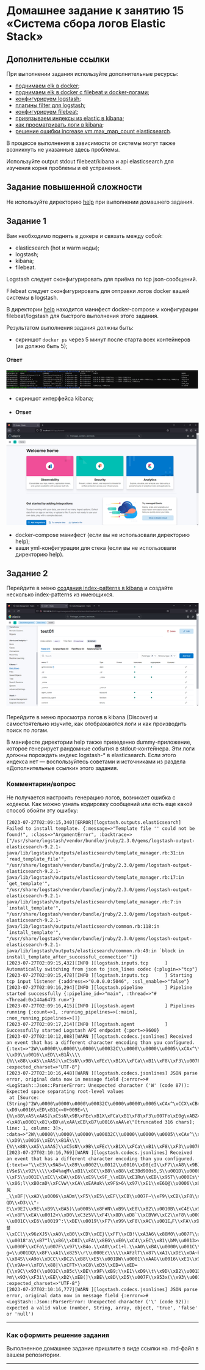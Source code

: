 # Домашнее задание к занятию 15 «Система сбора логов Elastic Stack»

## Дополнительные ссылки

При выполнении задания используйте дополнительные ресурсы:

- [поднимаем elk в docker](https://www.elastic.co/guide/en/elastic-stack-get-started/current/get-started-docker.html);
- [поднимаем elk в docker с filebeat и docker-логами](https://www.sarulabs.com/post/5/2019-08-12/sending-docker-logs-to-elasticsearch-and-kibana-with-filebeat.html);
- [конфигурируем logstash](https://www.elastic.co/guide/en/logstash/current/configuration.html);
- [плагины filter для logstash](https://www.elastic.co/guide/en/logstash/current/filter-plugins.html);
- [конфигурируем filebeat](https://www.elastic.co/guide/en/beats/libbeat/5.3/config-file-format.html);
- [привязываем индексы из elastic в kibana](https://www.elastic.co/guide/en/kibana/current/index-patterns.html);
- [как просматривать логи в kibana](https://www.elastic.co/guide/en/kibana/current/discover.html);
- [решение ошибки increase vm.max_map_count elasticsearch](https://stackoverflow.com/questions/42889241/how-to-increase-vm-max-map-count).

В процессе выполнения в зависимости от системы могут также возникнуть не указанные здесь проблемы.

Используйте output stdout filebeat/kibana и api elasticsearch для изучения корня проблемы и её устранения.

## Задание повышенной сложности

Не используйте директорию [help](./help) при выполнении домашнего задания.

## Задание 1

Вам необходимо поднять в докере и связать между собой:

- elasticsearch (hot и warm ноды);
- logstash;
- kibana;
- filebeat.

Logstash следует сконфигурировать для приёма по tcp json-сообщений.

Filebeat следует сконфигурировать для отправки логов docker вашей системы в logstash.

В директории [help](./help) находится манифест docker-compose и конфигурации filebeat/logstash для быстрого 
выполнения этого задания.

Результатом выполнения задания должны быть:

- скриншот `docker ps` через 5 минут после старта всех контейнеров (их должно быть 5);
#### Ответ
![Docker ps](./task01_0.PNG)
- скриншот интерфейса kibana;
- #### Ответ
![Kibana](./task01.PNG)
- docker-compose манифест (если вы не использовали директорию help);
- ваши yml-конфигурации для стека (если вы не использовали директорию help).

## Задание 2

Перейдите в меню [создания index-patterns  в kibana](http://localhost:5601/app/management/kibana/indexPatterns/create) и создайте несколько index-patterns из имеющихся.

![indexPatterns](./task02_0.png)

Перейдите в меню просмотра логов в kibana (Discover) и самостоятельно изучите, как отображаются логи и как производить поиск по логам.

В манифесте директории help также приведенно dummy-приложение, которое генерирует рандомные события в stdout-контейнера.
Эти логи должны порождать индекс logstash-* в elasticsearch. Если этого индекса нет — воспользуйтесь советами и источниками из раздела «Дополнительные ссылки» этого задания.

### Комментарии/вопрос
Не получается настроить генерацию логов, возникает ошибка с кодеком. Как можно узнать кодировку сообщений или есть еще какой способ обойти эту ошибку:
```
[2023-07-27T02:09:15,340][ERROR][logstash.outputs.elasticsearch] Failed to install template. {:message=>"Template file '' could not be found!", :class=>"ArgumentError", :backtrace=>["/usr/share/logstash/vendor/bundle/jruby/2.3.0/gems/logstash-output-elasticsearch-9.2.1-java/lib/logstash/outputs/elasticsearch/template_manager.rb:31:in `read_template_file'", "/usr/share/logstash/vendor/bundle/jruby/2.3.0/gems/logstash-output-elasticsearch-9.2.1-java/lib/logstash/outputs/elasticsearch/template_manager.rb:17:in `get_template'", "/usr/share/logstash/vendor/bundle/jruby/2.3.0/gems/logstash-output-elasticsearch-9.2.1-java/lib/logstash/outputs/elasticsearch/template_manager.rb:7:in `install_template'", "/usr/share/logstash/vendor/bundle/jruby/2.3.0/gems/logstash-output-elasticsearch-9.2.1-java/lib/logstash/outputs/elasticsearch/common.rb:118:in `install_template'", "/usr/share/logstash/vendor/bundle/jruby/2.3.0/gems/logstash-output-elasticsearch-9.2.1-java/lib/logstash/outputs/elasticsearch/common.rb:49:in `block in install_template_after_successful_connection'"]}
[2023-07-27T02:09:15,432][INFO ][logstash.inputs.tcp      ] Automatically switching from json to json_lines codec {:plugin=>"tcp"}
[2023-07-27T02:09:15,478][INFO ][logstash.inputs.tcp      ] Starting tcp input listener {:address=>"0.0.0.0:5046", :ssl_enable=>"false"}
[2023-07-27T02:09:16,294][INFO ][logstash.pipeline        ] Pipeline started successfully {:pipeline_id=>"main", :thread=>"#<Thread:0x144a6473 run>"}
[2023-07-27T02:09:16,415][INFO ][logstash.agent           ] Pipelines running {:count=>1, :running_pipelines=>[:main], :non_running_pipelines=>[]}
[2023-07-27T02:09:17,214][INFO ][logstash.agent           ] Successfully started Logstash API endpoint {:port=>9600}
[2023-07-27T02:10:12,088][WARN ][logstash.codecs.jsonlines] Received an event that has a different character encoding than you configured. {:text=>"2W\\u0000\\u0000\\u0000\\u00032C\\u0000\\u0000\\u0005\\xCAx^\\xCCX\\xCBn\\xE3\\xCA\\u0011U\\u001E\\x8B\\xFB\\u0019J\\xADf\\u0000>\\x9A\\xCD7W7\\x8B;\\t\\x82A\\xE6b\\x90U`@\\xE8GQ\\xEAk\\x92M\\xB0[6\\u0004C\\xF9\\xBE|V\\xD0\\u0014-\\xD9\\u0016\\xED\\xB1Ǟ\\\\{%\\x88\\xA5\\xAAS]\\xC5sN\\x9B\\xFEc\\xB1X\\xFCa\\xB1\\xF8\\xF3\\u007Fo\\xE0g\\xABZ4\\x96\\xB5=T@\\t\\x8D}\\x92\\xFB4\\xFF\\u0017\\xA1\\u0015\\x89\\xAB\\xB8\\fhT\\xFE\\e<\\xF8\\xB9E\\xCB$\\xB3\\f\\xAA\\e\\xE0\\xC8,TP\\xAB\\u000692\\v\\u001E\\xD8]\\x8FP\\xC1Jj\\u0001\\u001E\\\\\\xE1`\\x94<\\xA0\\u0001\\x81\\xBD\\a\\xAA\\xEB\\xB7\\u0016\\xAA\\e\\xB0\\xBB\\u001E\\xA1\\u0002\\xA1;\\xCBT\\x87\\u0003\\xEC=`k\\xEC,T70=\\xACO\\x89\\xB1\\xDF`\\x8B\\u0003kVJB\\u0005\\u0005\\x89J\\u001A%\\xB1_\\xE6L\\xF8IYP\\x9F\\xB3\\xB8\\xF6\\xA3,\\xCFS\\xACk\\u001Ee\\u0011x\\xB0\\xD1\\xC6v\\xACE\\xA8\\x80!M\\xD3$\\xA1\\x92g\\u0011x0fIʬ\\xA6QZ\\xF8QZD~\\\"\\u0019\\xFA\\x9C\\u0016\\xD4\\xCFX\\x96\\u0015\\xB1\\x8Cc\\xCA\\u0019x0\\xD3\\u0006", :expected_charset=>"UTF-8"}
[2023-07-27T02:10:16,448][WARN ][logstash.codecs.jsonlines] JSON parse error, original data now in message field {:error=>#<LogStash::Json::ParserError: Unexpected character ('W' (code 87)): Expected space separating root-level values
 at [Source: (String)"2W\u0000\u0000\u0000\u00032C\u0000\u0000\u0005\xCAx^\xCCX\xCBn\xE3\xCA\u0011U\u001E\x8B\xFB\u0019J\xADf\u0000>\x9A\xCD7W7\x8B;\t\x82A\xE6b\x90U`@\xE8GQ\xEAk\x92M\xB0[6\u0004C\xF9\xBE|V\xD0\u0014-\xD9\u0016\xED\xB1Ç<<U+009E>\\{%\x88\xA5\xAAS]\xC5sN\x9B\xFEc\xB1X\xFCa\xB1\xF8\xF3\u007Fo\xE0g\xABZ4\x96\xB5=T@\t\x8D}\x92\xFB4\xFF\u0017\xA1\u0015\x89\xAB\xB8\fhT\xFE\e<\xF8\xB9E\xCB$\xB3\f\xAA\e\xE0\xC8,TP\xAB\u000692\v\u001E\xD8]\x8FP\xC1Jj\u0001\u001E\\\xE1`\x94î <U+0082><\xA0\u0001\x81\xBD\a\xAA\xEB\xB7\u0016\xAA\e\"[truncated 316 chars]; line: 1, column: 3]>, :data=>"2W\\u0000\\u0000\\u0000\\u00032C\\u0000\\u0000\\u0005\\xCAx^\\xCCX\\xCBn\\xE3\\xCA\\u0011U\\u001E\\x8B\\xFB\\u0019J\\xADf\\u0000>\\x9A\\xCD7W7\\x8B;\\t\\x82A\\xE6b\\x90U`@\\xE8GQ\\xEAk\\x92M\\xB0[6\\u0004C\\xF9\\xBE|V\\xD0\\u0014-\\xD9\\u0016\\xED\\xB1Ǟ\\\\{%\\x88\\xA5\\xAAS]\\xC5sN\\x9B\\xFEc\\xB1X\\xFCa\\xB1\\xF8\\xF3\\u007Fo\\xE0g\\xABZ4\\x96\\xB5=T@\\t\\x8D}\\x92\\xFB4\\xFF\\u0017\\xA1\\u0015\\x89\\xAB\\xB8\\fhT\\xFE\\e<\\xF8\\xB9E\\xCB$\\xB3\\f\\xAA\\e\\xE0\\xC8,TP\\xAB\\u000692\\v\\u001E\\xD8]\\x8FP\\xC1Jj\\u0001\\u001E\\\\\\xE1`\\x94<\\xA0\\u0001\\x81\\xBD\\a\\xAA\\xEB\\xB7\\u0016\\xAA\\e\\xB0\\xBB\\u001E\\xA1\\u0002\\xA1;\\xCBT\\x87\\u0003\\xEC=`k\\xEC,T70=\\xACO\\x89\\xB1\\xDF`\\x8B\\u0003kVJB\\u0005\\u0005\\x89J\\u001A%\\xB1_\\xE6L\\xF8IYP\\x9F\\xB3\\xB8\\xF6\\xA3,\\xCFS\\xACk\\u001Ee\\u0011x\\xB0\\xD1\\xC6v\\xACE\\xA8\\x80!M\\xD3$\\xA1\\x92g\\u0011x0fIʬ\\xA6QZ\\xF8QZD~\\\"\\u0019\\xFA\\x9C\\u0016\\xD4\\xCFX\\x96\\u0015\\xB1\\x8Cc\\xCA\\u0019x0\\xD3\\u0006"}
[2023-07-27T02:10:16,769][WARN ][logstash.codecs.jsonlines] Received an event that has a different character encoding than you configured. {:text=>"\\xE3\\x9A8=\\x89\\u0002\\u0012\\u0010\\xD8{cI\\xF7\\xA8\\x9B)\\xBB\\xF7@\\xE8\\xDB~O1F\\xB7\\xB8b}\\u000F\\u001E4\\x8Cc3\\xA6\\u0016\\xBA]I-.qX\\t\\xDD\\xF6\\xDA\\xE0J\\xE8\\xAEVk\\u007F\\xC3\\xCC\\u0006*\\xC80'4\\xC9PRI\\x98\\u0014%\\xC6T\\x96RR\\x9EF\\u0004I\\u0011\\x97\\xB9 iV$e$\\x92\\\\\\xD4%aqM\\xB1\\x8C\\xB8\\x88\\xE3Bd980s5,S\\u001D\\u000E~\\xB7m\\xB9\\x83\\t\\u0011\\xCCF\\xEA\\u000Eu]C\\u0005\\x9FXcp>\\xA6\\u001F\\xF4o(,T\\xB0\\xC1\\xC6\\xF57Sq\\x8A\\x99\\xBA[\\xB9\\x99\\e\\xA8\\xE0л?\\xF5\\u001E\\xEC\\xDA\\xE6\\xE9\\x9F_\\xEB\\xE1Ru\\xEB\\x95T\\u000Es\\xB8\\xD1-\\x86;l\\xB0caD\\xFCVw\\xCA\\xEAAuk\\x9F$>6\\x97\\xE1\\xE6Q@\\u0006\\x87+%\\xDC\\xCE\\xDC\\u000E\\xA6Q\\x82Y\\xB7ȳ\\r\\xDC]\\u0002Z\\u0006ԍy\\\\\\xAFHҔ\\xD3\\u001A\\u0013\\x91$y\\x922\\x91\\u058C\\x92\\xB4\\xC8I\\xC1xA\\xF3$'QT`Y\\u0012\\xC42\\xE5R\\xD4%\\xC64\\x8DYD3\\u001E\\xA75x\\xA0Z\\xB6F\\xA8\\x8E\\xEB\\xD4(>\\xB0a\\u0017\\xF6;\\xBB\\xD1]\\u0015\\a\\xA5Ϛ^u\\b\\xFB\\xBD\\a\\x8D^\\xBB\\xB5\\xD2um\\xD0B\\x95d\\xC4\\e\\xDF!\\xF7eϬۚ\\xF0\\x8A\\ra\\xA3xx8\\xDF\\xF08o\\u0013\\xBE\\u0016\\xEE\\xAB\\u0013\\xF8\\xBF\\u0019\\xDD\\u0005\\xAE\\t\\u05CC\\xB1\\u0003\\xB2\\xD6M\\xC1J\\u001C\\u0006\\xF0\\xA0Ec\\xD8\\xDA\\r旯_\\xBF|\\xAD\\u0006\\xADm\\xF5\\xE5\\xEF\\xCB\\u007F~\\xF9\\xCB\\xF8\\a\\xFB\\x91\\xD1\\xFE\\xB8X\\xFC\\xF4\\x9Fg0ZZҷ`\\xB4s\\x9Cl\\x8D\\xDD\\xC8\\u0001\\xBC[nv/\\xD8\\xC8\\xD6\\u000F\\xD9h\\xDCٻ4I\\u0018\\xA5$)$e\\xA2\\xA0$\\xCB\\xEA\\x9C\\xD5<\\xA9)\\xE1\\u001CcJ\\x92\\u001C\\xE3\\x8C\\xD6%%Q\\\")\\x91\\u0005\\x95\\x99\\xAB\\xF3\\u0002\\u000E˳Z\\u0016\\xB1\\x90\\xB9 QD\\xD3\\\"-E\\x9EI\\x9E\\xB9\\xBA5)\\u0005\\x8F#N\\xB9\\xE0\\xB2\\u0010B\\xC4E\\x9C$5!\\xA9\\xC4<#<\\x8F\\xEA\\u0012<\\xD0\\xC3z5V\\xF4\\x8D\\xD8`\\xCBVW\\xC2\\xF8\\u0003:b*9\\xCBRYd\\x89`q.dL\\u0005MyY\\u0010\\xC9yB()\\xF3\\x94\\u0016E-\\u001C\\xE6\\u0019^:\\xBE\\u0019\\xF7\\x99\\xF0\\xAC\\u001EߪF\\xFA\\x92Y\\xB7\\x98\\x94D%\\x89I:\\u0017x\\xC0\\xE7ߥ\\vW\\xFA,\\xA1k`;4P\\xC1Z\\xD9͖\\aB\\xB7!6\\xCCX%B79\\u0003\\u001EH4bP\\xFD\\xC8J\\u0015|\\x9Af\\xBA4\\xD8I\\xB3l\\xF4z\\xE9\\xC6l\\x96V/?뵱\\xCCl\\x96zXJ5\\xA0\\xB0\\xCD\\xCE}\\xFF\\xCB!\\xA3A6\\x88M0\\u007F\\u0006\\u00137\\x9F\\xF8\\xFB\\f\\xEC\\u0001\\xE8\\xC6\\xDA\\xDETax}}\\u001DLH\\u0003\\xA1\\xC3~\\xD0r+\\xAC9\\xA0\\u000E\\u001D$\\x87\\u007F.O\\xA3\\u0004v\\xC6\\u001D\\xE1\\xDF~\\xFD|E\\x9F\\x84\\xE3F\\xF3M\\xA98Cz\\x85\\x9D\\xD4N\\e\\xA6\\xC6\\xE7b&Ѿ\\u0003tf1\\xA6C\\xF9^\\xC59u:\\u0001Y~\\x9Ez\\x9F\\xAD\\xF6\\u001C\\x99\\xBD\\xBBR\\xA3\\u0002Ͷ?\\u0018'a\\xB7^l\\xB6\\xD8I\\xFA\\x8EG\\xE0\\xC4\\xEC\\x81\\bM\\u0013>γ\\xCA\\u0003z0?\\u000F\\xCFo\\u007F\\x97\\xB4o.\\xA0\\xC1+l.\\xA0\\xBA\\u0000\\u001C\\u0006=\\\\\\x80w\\u0001G\\xE39~?g=\\u001DQ\\x8F\\xA1\\x825\\r\\u000Ec\\\\\\xAFzlT\\x87\\xA1\\xDE\\xDA~k\\x83\\xB5\\xAE\\\"BƨI&ưOL5(ݺ\\v\\xDDu(\\xAC\\xFBș\\xB8\\xD4u\\xFD\\x81\\x99]'>X\\xD1Wa\\xD8LoI\\x95\\x92$\\xFB\\xF8\\xB1ZJŚ\\xA5\\u0015\\xFD2\\xCAi@I@\\x82t|V\\xDDf:~P\\xBA[\\u000EXo\\r\\xCA\\vػ\\tߗ\\xE1\\x88\\xE4\\xB4|\\x89\\u0010\\xBF\\x96\\x83_\\x9D\\xE0\\xBE\\u0010\\xAB\\xA7,\\xFBw\\ea\\xA7\\xF5Η\\x8C+\\xE1\\x96\\xCA-\\x84S\\xA9o\\xDCC\\xDC2\\xB8\\xE5\\u001DW\\u0001\\xAAG\\u0016\\xE1\\x9E[\\xF8?/\\u0001\\xEC\\u000F>\\xE4O\\x8B\\xC5O\\xBF\\xFE\\x9E>\\xE4\\xC9\\xC1m^pO\\u0019\\xF5u\\xBC\\x95\\xFC\\u0000\\xD9y\\x8A\\u000F\\xCFH\\xFC1\\xB1}{\\x9A>+\\xFD\\x88|\\xCFT>\\xC8\\xD3\\xED=\\xED={\\x9C\\x93(\\u001C\\x85c\\xBE\\x9F\\xB9;\\xE1\\xD9\\t\\x9D\\xB2\\u001D\\u0004a6ٙ\\x9E\\x9D\\xA7y\\x8E\\xFF\\x99\\x81y\\xABˇ\\xE3\\u007F\\xF1ErF\\xFB\\xE6\\xC0=\\xC3E\\xBC\\x95'z\\xA8\\xA63pN/Ϸm\\x93\\xF3i\\xEE\\xD2\\xEB(]\\xBE\\x8D\\xD5\\u007F\\x953x(\\x93\\u0011\\x89_t_}g29َ\\x87FGu\\xB5\\u001Em\\xC9Q\\xD8Fc\\xF2", :expected_charset=>"UTF-8"}
[2023-07-27T02:10:16,777][WARN ][logstash.codecs.jsonlines] JSON parse error, original data now in message field {:error=>#<LogStash::Json::ParserError: Unexpected character ('\' (code 92)): expected a valid value (number, String, array, object, 'true', 'false' or 'null')
```

---

### Как оформить решение задания

Выполненное домашнее задание пришлите в виде ссылки на .md-файл в вашем репозитории.

---

 
